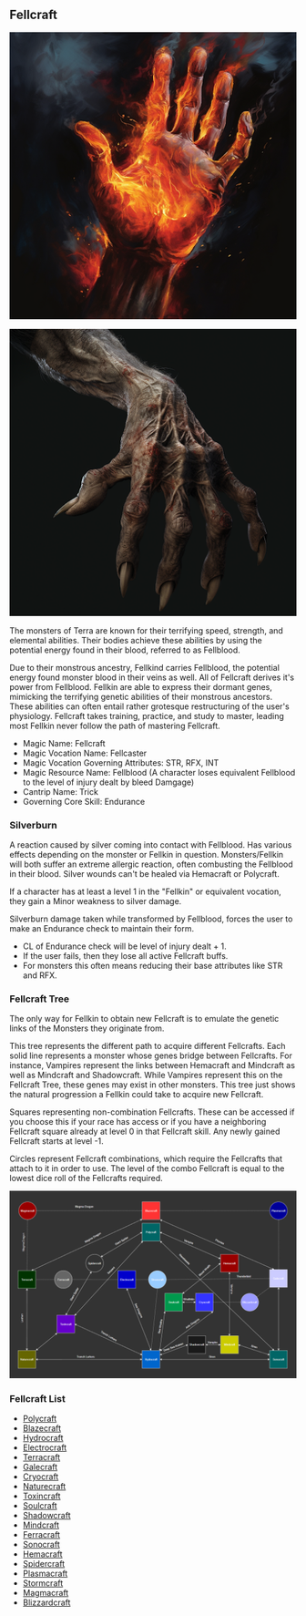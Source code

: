 ## Fellcraft

![](Blazecraft/Blazecraft.png)

![](Polycraft/Polycraft.png)

The monsters of Terra are known for their terrifying speed, strength, and elemental abilities. Their bodies achieve these abilities by using the potential energy found in their blood, referred to as Fellblood.

Due to their monstrous ancestry, Fellkind carries Fellblood, the potential energy found monster blood in their veins as well. All of Fellcraft derives it's power from Fellblood. Fellkin are able to express their dormant genes, mimicking the terrifying genetic abilities of their monstrous ancestors. These abilities can often entail rather grotesque restructuring of the user's physiology. Fellcraft takes training, practice, and study to master, leading most Fellkin never follow the path of mastering Fellcraft.

- Magic Name: Fellcraft
- Magic Vocation Name: Fellcaster
- Magic Vocation Governing Attributes: STR, RFX, INT
- Magic Resource Name: Fellblood (A character loses equivalent Fellblood to the level of injury dealt by bleed Damgage)
- Cantrip Name: Trick
- Governing Core Skill: Endurance

### Silverburn

A reaction caused by silver coming into contact with Fellblood. Has various effects depending on the monster or Fellkin in question. Monsters/Fellkin will both suffer an extreme allergic reaction, often combusting the Fellblood in their blood. Silver wounds can't be healed via Hemacraft or Polycraft.

If a character has at least a level 1 in the "Fellkin" or equivalent vocation, they gain a Minor weakness to silver damage.

Silverburn damage taken while transformed by Fellblood, forces the user to make an Endurance check to maintain their form.

* CL of  Endurance check will be level of injury dealt + 1.
* If the user fails, then they lose all active Fellcraft buffs.
* For monsters this often means reducing their base attributes like STR and RFX.

### Fellcraft Tree

The only way for Fellkin to obtain new Fellcraft is to emulate the genetic links of the Monsters they originate from.

This tree represents the different path to acquire different Fellcrafts. Each solid line represents a monster whose genes bridge between Fellcrafts. For instance, Vampires represent the links between Hemacraft and Mindcraft as well as Mindcraft and Shadowcraft. While Vampires represent this on the Fellcraft Tree, these genes may exist in other monsters. This tree just shows the natural progression a Fellkin could take to acquire new Fellcraft.

Squares representing non-combination Fellcrafts. These can be accessed if you choose this if your race has access or if you have a neighboring Fellcraft square already at level 0 in that Fellcraft skill. Any newly gained Fellcraft starts at level -1.

Circles represent Fellcraft combinations, which require the Fellcrafts that attach to it in order to use. The level of the combo Fellcraft is equal to the lowest dice roll of the Fellcrafts required.

![alt text](FellcraftTree.png)

### Fellcraft List

- [Polycraft](Polycraft/Polycraft.md)
- [Blazecraft](Blazecraft/Blazecraft.md)
- [Hydrocraft](Hydrocraft/Hydrocraft.md)
- [Electrocraft](Electrocraft/Electrocraft.md)
- [Terracraft](Terracraft/Terracraft.md)
- [Galecraft](Galecraft/Galecraft.md)
- [Cryocraft](Cryocraft/Cryocraft.md)
- [Naturecraft](Naturecraft/Naturecraft.md)
- [Toxincraft](Toxincraft/Toxincraft.md)
- [Soulcraft](Soulcraft/Soulcraft.md)
- [Shadowcraft](Shadowcraft/Shadowcraft.md)
- [Mindcraft](Mindcraft/Mindcraft.md)
- [Ferracraft](Ferracraft/Ferracraft.md)
- [Sonocraft](Sonocraft/Sonocraft.md)
- [Hemacraft](Hemacraft/Hemacraft.md)
- [Spidercraft](Spidercraft/Spidercraft.md)
- [Plasmacraft](Plasmacraft/Plasmacraft.md)
- [Stormcraft](Stormcraft/Stormcraft.md)
- [Magmacraft](Magmacraft/Magmacraft.md)
- [Blizzardcraft](Blizzardcraft/Blizzardcraft.md)
